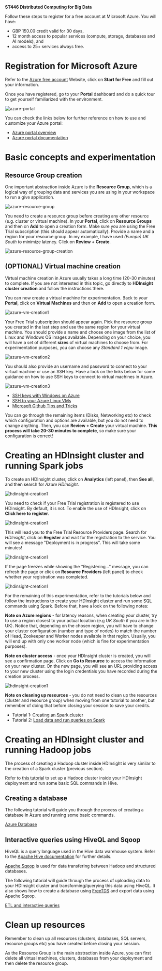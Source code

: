 **ST446 Distributed Computing for Big Data**

Follow these steps to register for a free account at Microsoft Azure. You will have:

* GBP 150.00 credit valid for 30 days,
* 12 month access to popular services (compute, storage, databases and AI models), and 
* access to 25+ services always free. 

# Registration for Microsoft Azure

Refer to the [Azure free account](https://azure.microsoft.com/en-gb/free/) Website, click on **Start for Free** and fill out your information.

Once you have registered, go to your **Portal** dashboard and do a quick tour to get yourself familiarized with the environment. 

![azure-portal](./figs/azure-1.png)

You can check the links below for further reference on how to use and customize your Azure portal:

* [Azure portal overview](https://docs.microsoft.com/en-us/azure/azure-portal/azure-portal-overview)
* [Azure portal documentation](https://docs.microsoft.com/en-us/azure/azure-portal/)

# Basic concepts and experimentation

## Resource Group creation

One important abstraction inside Azure is the **Resource Group**, which is a logical way of grouping data and services you are using in your workspace to run a give application.

![azure-resource-group](./figs/azure-2.png)

You need to create a resource group before creating any other resource (e.g. cluster or virtual machine). In your **Portal**, click on **Resource Groups** and then on **Add** to open a creation form. Make sure you are using the Free Trial subscription (this should appear automatically). Provide a name and a region for your resource group. In my example, I have used *(Europe) UK South* to minimize latency. Click on **Review + Create**.

![azure-resource-group-creation](./figs/azure-3.png)

## (OPTIONAL) Virtual machine creation

Virtual machine creation in Azure usually takes a long time (20-30 minutes) to complete. If you are not interested in this topic, go directly to **HDInsight cluster creation** and follow the instructions there.

You can now create a virtual machine for experimentation. Back to your **Portal**, click on **Virtual Machines** and then on **Add** to open a creation form. 

![azure-vm-creation1](./figs/azure-4.png)

Your Free Trial subscription should appear again. Pick the resource group you created in the last step and use the same region for your virtual machine. You should provide a name and choose one image from the list of Linux and Windows OS images available. Depending on your choice, you will have a set of different **sizes** of virtual machines to choose from. For experimentation purposes, you can choose any *Standard 1 vcpu* image.

![azure-vm-creation2](./figs/azure-5.png)

You should also provide an username and password to connect to your virtual machine or use an SSH key. Have a look on the links below for some guidance on how to use SSH keys to connect to virtual machines in Azure. 

![azure-vm-creation3](./figs/azure-6.png)

* [SSH keys with Windows on Azure](https://docs.microsoft.com/en-us/azure/virtual-machines/linux/ssh-from-windows)
* [SSH to your Azure Linux VMs](https://joelatwar.medium.com/how-to-ssh-to-your-azure-linux-vms-with-username-and-password-from-windows-linux-or-mac-df7d07ea3be1)
* [Microsoft Github Tips and Tricks](https://microsoft.github.io/AzureTipsAndTricks/blog/tip10.html)

You can go through the remaining items (Disks, Networking etc) to check which configuration and options are available, but you do not need to change anything. Then, you can **Review + Create** your virtual machine. **This process will take 20-30 minutes to complete**, so make sure your configuration is correct!

# Creating an HDInsight cluster and running Spark jobs

To create an HDInsight cluster, click on **Analytics** (left panel), then **See all**, and then search for *Azure HDInsight*.

![hdinsight-creation1](./figs/hdinsight-1.png)

You need to check if your Free Trial registration is registered to use HDInsight. By default, it is not. To enable the use of HDInsight, click on **Click here to register**. 

![hdinsight-creation1](./figs/hdinsight-2.png)

This will lead you to the Free Trial Resource Providers page. Search for *HDInsight*, click on **Register** and wait for the registration to the service. You will see a message "Deployment is in progress". This will take some minutes! 

![hdinsight-creation1](./figs/hdinsight-3.png)

If the page freezes while showing the “Registering…” message, you can refresh the page or click on **Resource Providers** (left panel) to check whether your registration was completed.

![hdinsight-creation1](./figs/hdinsight-4.png)

For the remaining of this experimentation, refer to the tutorials below and follow the instructions to create your HDInsight cluster and run some SQL commands using Spark. Before that, have a look on the following notes:

**Note on Azure regions** - for latency reasons, when creating your cluster, try to use a region closest to your actual location (e.g *UK South* if you are in the UK). Notice that, depending on the chosen region, you will have to change your cluster configuration (number and type of nodes) to match the number of Head, Zookeeper and Worker nodes available in that region. Usually, you will end up with only one worker node (which  is fine for experimentation purposes).

**Note on cluster access** - once your HDInsight cluster is created, you will see a confirmation page. Click on **Go to Resource** to access the information on your new cluster. On the new page, you will see an URL providing access to your new cluster using the login credentials you have recorded during the creation process.

![hdinsight-creation1](./figs/hdinsight-6.png)

**Note on cleaning up resources** - you do not need to clean up the resources (cluster and resource group) when moving from one tutorial to another, but remember of doing that before closing your session to save your credits.

* Tutorial 1: [Creating an Spark cluster](https://docs.microsoft.com/en-us/azure/hdinsight/spark/apache-spark-jupyter-spark-sql-use-portal)
* Tutorial 2: [Load data and run queries on Spark](https://docs.microsoft.com/en-us/azure/hdinsight/spark/apache-spark-load-data-run-query) 

# Creating an HDInsight cluster and running Hadoop jobs

The process of creating a Hadoop cluster inside HDInsight is very similar to the creation of a Spark cluster (previous section).

Refer to [this tutorial](https://docs.microsoft.com/en-us/azure/hdinsight/hadoop/apache-hadoop-linux-create-cluster-get-started-portal) to set up a Hadoop cluster inside your HDInsight deployment and run some basic SQL commands in Hive.

## Creating a database

The following tutorial will guide you through the process of creating a database in Azure and running some basic commands.

[Azure Database](https://docs.microsoft.com/en-us/azure/azure-sql/database/single-database-create-quickstart?tabs=azure-portal)

## Interactive queries using HiveQL and Sqoop

HiveQL is a query language used in the Hive data warehouse system. Refer to the [Apache Hive documentation](https://docs.microsoft.com/en-us/azure/hdinsight/hadoop/hdinsight-use-hive) for further details.

[Apache Sqoop](https://sqoop.apache.org/) is used for data transfering between Hadoop and structured databases.

The following tutorial will guide through the process of uploading data to your HDInsight cluster and transforming/querying this data using HiveQL.
It also shows how to create a database using [FreeTDS](http://www.freetds.org/) and export data using Apache Sqoop.

[ETL and interactive queries](https://docs.microsoft.com/en-us/azure/hdinsight/interactive-query/interactive-query-tutorial-analyze-flight-data)

# Clean up resources

Remember to clean up all resources (clusters, databases, SQL servers, resource groups etc) you have created before closing your session. 

As the Resource Group is the main abstraction inside Azure, you can first delete all virtual machines, clusters, databases from your deployment and then delete the resource group.





